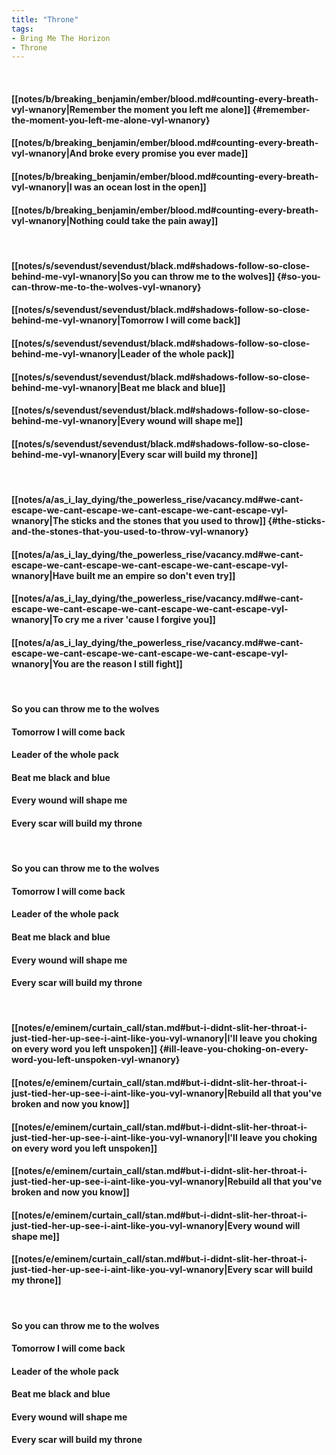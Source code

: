 ```yaml
---
title: "Throne"
tags:
- Bring Me The Horizon
- Throne
---
```

&nbsp;
#### [[notes/b/breaking_benjamin/ember/blood.md#counting-every-breath-vyl-wnanory|Remember the moment you left me alone]] {#remember-the-moment-you-left-me-alone-vyl-wnanory}
#### [[notes/b/breaking_benjamin/ember/blood.md#counting-every-breath-vyl-wnanory|And broke every promise you ever made]]
#### [[notes/b/breaking_benjamin/ember/blood.md#counting-every-breath-vyl-wnanory|I was an ocean lost in the open]]
#### [[notes/b/breaking_benjamin/ember/blood.md#counting-every-breath-vyl-wnanory|Nothing could take the pain away]]
&nbsp;
#### [[notes/s/sevendust/sevendust/black.md#shadows-follow-so-close-behind-me-vyl-wnanory|So you can throw me to the wolves]] {#so-you-can-throw-me-to-the-wolves-vyl-wnanory}
#### [[notes/s/sevendust/sevendust/black.md#shadows-follow-so-close-behind-me-vyl-wnanory|Tomorrow I will come back]]
#### [[notes/s/sevendust/sevendust/black.md#shadows-follow-so-close-behind-me-vyl-wnanory|Leader of the whole pack]]
#### [[notes/s/sevendust/sevendust/black.md#shadows-follow-so-close-behind-me-vyl-wnanory|Beat me black and blue]]
#### [[notes/s/sevendust/sevendust/black.md#shadows-follow-so-close-behind-me-vyl-wnanory|Every wound will shape me]]
#### [[notes/s/sevendust/sevendust/black.md#shadows-follow-so-close-behind-me-vyl-wnanory|Every scar will build my throne]]
&nbsp;
#### [[notes/a/as_i_lay_dying/the_powerless_rise/vacancy.md#we-cant-escape-we-cant-escape-we-cant-escape-we-cant-escape-vyl-wnanory|The sticks and the stones that you used to throw]] {#the-sticks-and-the-stones-that-you-used-to-throw-vyl-wnanory}
#### [[notes/a/as_i_lay_dying/the_powerless_rise/vacancy.md#we-cant-escape-we-cant-escape-we-cant-escape-we-cant-escape-vyl-wnanory|Have built me an empire so don't even try]]
#### [[notes/a/as_i_lay_dying/the_powerless_rise/vacancy.md#we-cant-escape-we-cant-escape-we-cant-escape-we-cant-escape-vyl-wnanory|To cry me a river 'cause I forgive you]]
#### [[notes/a/as_i_lay_dying/the_powerless_rise/vacancy.md#we-cant-escape-we-cant-escape-we-cant-escape-we-cant-escape-vyl-wnanory|You are the reason I still fight]]
&nbsp;
#### So you can throw me to the wolves
#### Tomorrow I will come back
#### Leader of the whole pack
#### Beat me black and blue
#### Every wound will shape me
#### Every scar will build my throne
&nbsp;
#### So you can throw me to the wolves
#### Tomorrow I will come back
#### Leader of the whole pack
#### Beat me black and blue
#### Every wound will shape me
#### Every scar will build my throne
&nbsp;
#### [[notes/e/eminem/curtain_call/stan.md#but-i-didnt-slit-her-throat-i-just-tied-her-up-see-i-aint-like-you-vyl-wnanory|I'll leave you choking on every word you left unspoken]] {#ill-leave-you-choking-on-every-word-you-left-unspoken-vyl-wnanory}
#### [[notes/e/eminem/curtain_call/stan.md#but-i-didnt-slit-her-throat-i-just-tied-her-up-see-i-aint-like-you-vyl-wnanory|Rebuild all that you've broken and now you know]]
#### [[notes/e/eminem/curtain_call/stan.md#but-i-didnt-slit-her-throat-i-just-tied-her-up-see-i-aint-like-you-vyl-wnanory|I'll leave you choking on every word you left unspoken]]
#### [[notes/e/eminem/curtain_call/stan.md#but-i-didnt-slit-her-throat-i-just-tied-her-up-see-i-aint-like-you-vyl-wnanory|Rebuild all that you've broken and now you know]]
#### [[notes/e/eminem/curtain_call/stan.md#but-i-didnt-slit-her-throat-i-just-tied-her-up-see-i-aint-like-you-vyl-wnanory|Every wound will shape me]]
#### [[notes/e/eminem/curtain_call/stan.md#but-i-didnt-slit-her-throat-i-just-tied-her-up-see-i-aint-like-you-vyl-wnanory|Every scar will build my throne]]
&nbsp;
#### So you can throw me to the wolves
#### Tomorrow I will come back
#### Leader of the whole pack
#### Beat me black and blue
#### Every wound will shape me
#### Every scar will build my throne
